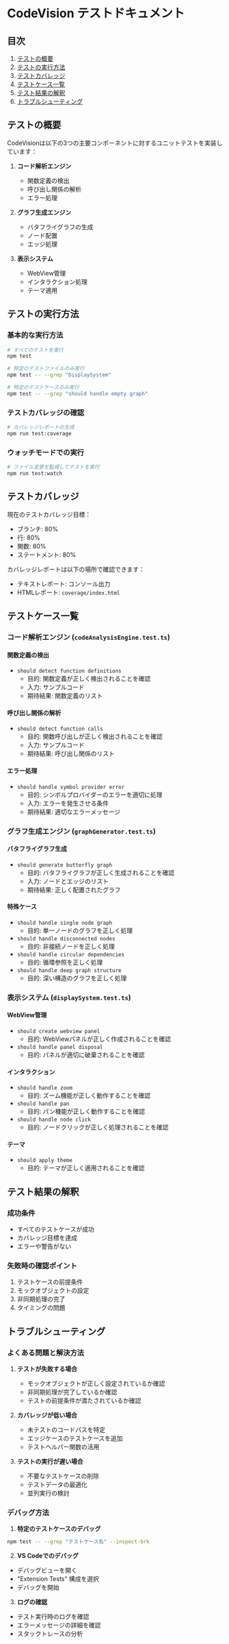 # CodeVision テストドキュメント

## 目次
1. [テストの概要](#テストの概要)
2. [テストの実行方法](#テストの実行方法)
3. [テストカバレッジ](#テストカバレッジ)
4. [テストケース一覧](#テストケース一覧)
5. [テスト結果の解釈](#テスト結果の解釈)
6. [トラブルシューティング](#トラブルシューティング)

## テストの概要

CodeVisionは以下の3つの主要コンポーネントに対するユニットテストを実装しています：

1. **コード解析エンジン**
   - 関数定義の検出
   - 呼び出し関係の解析
   - エラー処理

2. **グラフ生成エンジン**
   - バタフライグラフの生成
   - ノード配置
   - エッジ処理

3. **表示システム**
   - WebView管理
   - インタラクション処理
   - テーマ適用

## テストの実行方法

### 基本的な実行方法

```bash
# すべてのテストを実行
npm test

# 特定のテストファイルのみ実行
npm test -- --grep "DisplaySystem"

# 特定のテストケースのみ実行
npm test -- --grep "should handle empty graph"
```

### テストカバレッジの確認

```bash
# カバレッジレポートの生成
npm run test:coverage
```

### ウォッチモードでの実行

```bash
# ファイル変更を監視してテストを実行
npm run test:watch
```

## テストカバレッジ

現在のテストカバレッジ目標：
- ブランチ: 80%
- 行: 80%
- 関数: 80%
- ステートメント: 80%

カバレッジレポートは以下の場所で確認できます：
- テキストレポート: コンソール出力
- HTMLレポート: `coverage/index.html`

## テストケース一覧

### コード解析エンジン (`codeAnalysisEngine.test.ts`)

#### 関数定義の検出
- `should detect function definitions`
  - 目的: 関数定義が正しく検出されることを確認
  - 入力: サンプルコード
  - 期待結果: 関数定義のリスト

#### 呼び出し関係の解析
- `should detect function calls`
  - 目的: 関数呼び出しが正しく検出されることを確認
  - 入力: サンプルコード
  - 期待結果: 呼び出し関係のリスト

#### エラー処理
- `should handle symbol provider error`
  - 目的: シンボルプロバイダーのエラーを適切に処理
  - 入力: エラーを発生させる条件
  - 期待結果: 適切なエラーメッセージ

### グラフ生成エンジン (`graphGenerator.test.ts`)

#### バタフライグラフ生成
- `should generate butterfly graph`
  - 目的: バタフライグラフが正しく生成されることを確認
  - 入力: ノードとエッジのリスト
  - 期待結果: 正しく配置されたグラフ

#### 特殊ケース
- `should handle single node graph`
  - 目的: 単一ノードのグラフを正しく処理
- `should handle disconnected nodes`
  - 目的: 非接続ノードを正しく処理
- `should handle circular dependencies`
  - 目的: 循環参照を正しく処理
- `should handle deep graph structure`
  - 目的: 深い構造のグラフを正しく処理

### 表示システム (`displaySystem.test.ts`)

#### WebView管理
- `should create webview panel`
  - 目的: WebViewパネルが正しく作成されることを確認
- `should handle panel disposal`
  - 目的: パネルが適切に破棄されることを確認

#### インタラクション
- `should handle zoom`
  - 目的: ズーム機能が正しく動作することを確認
- `should handle pan`
  - 目的: パン機能が正しく動作することを確認
- `should handle node click`
  - 目的: ノードクリックが正しく処理されることを確認

#### テーマ
- `should apply theme`
  - 目的: テーマが正しく適用されることを確認

## テスト結果の解釈

### 成功条件
- すべてのテストケースが成功
- カバレッジ目標を達成
- エラーや警告がない

### 失敗時の確認ポイント
1. テストケースの前提条件
2. モックオブジェクトの設定
3. 非同期処理の完了
4. タイミングの問題

## トラブルシューティング

### よくある問題と解決方法

1. **テストが失敗する場合**
   - モックオブジェクトが正しく設定されているか確認
   - 非同期処理が完了しているか確認
   - テストの前提条件が満たされているか確認

2. **カバレッジが低い場合**
   - 未テストのコードパスを特定
   - エッジケースのテストケースを追加
   - テストヘルパー関数の活用

3. **テストの実行が遅い場合**
   - 不要なテストケースの削除
   - テストデータの最適化
   - 並列実行の検討

### デバッグ方法

1. **特定のテストケースのデバッグ**
```bash
npm test -- --grep "テストケース名" --inspect-brk
```

2. **VS Codeでのデバッグ**
- デバッグビューを開く
- "Extension Tests" 構成を選択
- デバッグを開始

3. **ログの確認**
- テスト実行時のログを確認
- エラーメッセージの詳細を確認
- スタックトレースの分析 